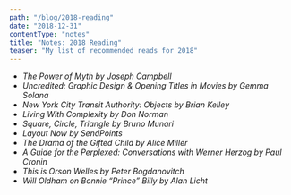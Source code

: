 ```yaml
---
path: "/blog/2018-reading"
date: "2018-12-31"
contentType: "notes"
title: "Notes: 2018 Reading"
teaser: "My list of recommended reads for 2018"
---
```


- <i>The Power of Myth</i> <cite>by Joseph Campbell</cite>
- <i>Uncredited: Graphic Design & Opening Titles in Movies</i> <cite>by Gemma Solana</cite>
- <i>New York City Transit Authority: Objects</i> <cite>by Brian Kelley</cite>
- <i>Living With Complexity</i> <cite>by Don Norman</cite>
- <i>Square, Circle, Triangle</i>  <cite>by Bruno Munari</cite>
- <i>Layout Now</i> <cite>by SendPoints</cite>
- <i>The Drama of the Gifted Child</i> <cite>by Alice Miller</cite>
- <i>A Guide for the Perplexed: Conversations with Werner Herzog</i> <cite>by Paul Cronin</cite>
- <i>This is Orson Welles</i> <cite>by Peter Bogdanovitch</cite>
- <i>Will Oldham on Bonnie “Prince” Billy</i> <cite>by Alan Licht</cite>